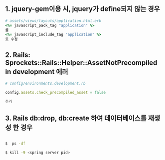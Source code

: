 ## 1. jquery-gem이용 시, jquery가 define되지 않는 경우

```ruby
# assets/views/layouts/application.html.erb
<%= javascript_pack_tag "application" %>
를
<%= javascript_include_tag "application" %>
로 수정
```

## 2. Rails: Sprockets::Rails::Helper::AssetNotPrecompiled in development 에러

```ruby
# config/environments.development.rb

config.assets.check_precompiled_asset = false

추가
```

## 3. Rails db:drop, db:create 하여 데이터베이스를 재생성 한 경우

```bash

$  ps -df

$ kill -9 <spring server pid>
```
